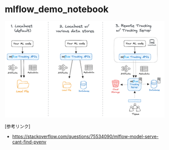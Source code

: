# mlflow_demo_notebook


![Alt text](static/tracking-setup-overview.png?raw=true "Overview")


[参考リンク]
- https://stackoverflow.com/questions/75534090/mlflow-model-serve-cant-find-pyenv